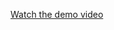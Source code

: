 [Watch the demo video](https://drive.google.com/file/d/1kLMedqweAck2-S9u2arItB4piWd9Sa93/view?usp=sharing)
